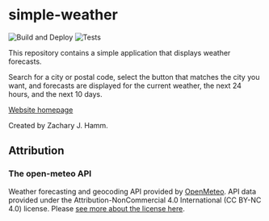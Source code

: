 # simple-weather

![Build and Deploy](https://github.com/hammzj/simple-weather/actions/workflows/build-and-deploy.yml/badge.svg)
![Tests](https://github.com/hammzj/simple-weather/actions/workflows/test.yml/badge.svg)



This repository contains a simple application that displays weather forecasts.

Search for a city or postal code, select the button that matches the city you want, and forecasts are displayed for the current weather, the next 24 hours, and the next 10 days.

[Website homepage](https://hammzj.github.io/simple-weather/)

Created by Zachary J. Hamm.

## Attribution

### The open-meteo API
Weather forecasting and geocoding API provided by [OpenMeteo](https://open-meteo.com). API data provided under the
Attribution-NonCommercial 4.0 International (CC BY-NC 4.0) license. Please [see more about the license here](https://open-meteo.com/en/license).
